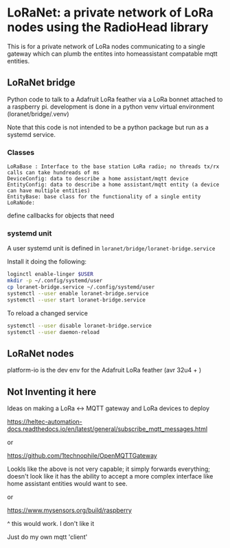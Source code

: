 # LoRaNet: a private network of LoRa nodes using the RadioHead library
This is for a private network of LoRa nodes communicating to a single gateway which can plumb the 
entites into homeassistant compatable mqtt entities.

## LoRaNet bridge
Python code to talk to a Adafruit LoRa feather via a LoRa bonnet attached to a raspberry pi.
development is done in a python venv virtual environment (loranet/bridge/.venv)

Note that this code is not intended to be a python package but run as a systemd service.


### Classes
    LoRaBase : Interface to the base station LoRa radio; no threads tx/rx calls can take hundreads of ms
    DeviceConfig: data to describe a home assistant/mqtt device
    EntityConfig: data to describe a home assistant/mqtt entity (a device can have multiple entities)
    EntityBase: base class for the functionality of a single entity
    LoRaNode: 

define callbacks for objects that need

### systemd unit
A user systemd unit is defined in
`loranet/bridge/loranet-bridge.service`

Install it doing the following:
```bash
loginctl enable-linger $USER
mkdir -p ~/.config/systemd/user
cp loranet-bridge.service ~/.config/systemd/user
systemctl --user enable loranet-bridge.service
systemctl --user start loranet-bridge.service
```

To reload a changed service
```bash
systemctl --user disable loranet-bridge.service
systemctl --user daemon-reload
```


## LoRaNet nodes
platform-io is the dev env for the Adafruit LoRa feather (avr 32u4 + )




## Not Inventing it here
Ideas on making a LoRa <-> MQTT gateway and LoRa devices to deploy

https://heltec-automation-docs.readthedocs.io/en/latest/general/subscribe_mqtt_messages.html

or 

https://github.com/1technophile/OpenMQTTGateway

Lookls like the above is not very capable; it simply forwards everything; doesn't look like it has the ability to accept a more complex interface like home assistant entities would want to see.

or

https://www.mysensors.org/build/raspberry

^ this would work. I don't like it

Just do my own mqtt 'client'
